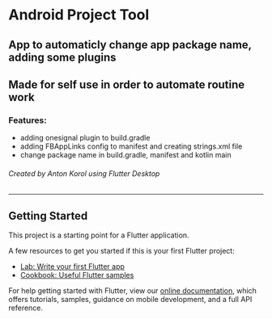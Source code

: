 # Android Project Tool

## App to automaticly change app package name, adding some plugins
## Made for self use in order to automate routine work
### Features:
- adding onesignal plugin to build.gradle
- adding FBAppLinks config to manifest and creating strings.xml file
- change package name in build.gradle, manifest and kotlin main

###### Created by Anton Korol using Flutter Desktop

---------
## Getting Started

This project is a starting point for a Flutter application.

A few resources to get you started if this is your first Flutter project:

- [Lab: Write your first Flutter app](https://flutter.dev/docs/get-started/codelab)
- [Cookbook: Useful Flutter samples](https://flutter.dev/docs/cookbook)

For help getting started with Flutter, view our
[online documentation](https://flutter.dev/docs), which offers tutorials,
samples, guidance on mobile development, and a full API reference.
